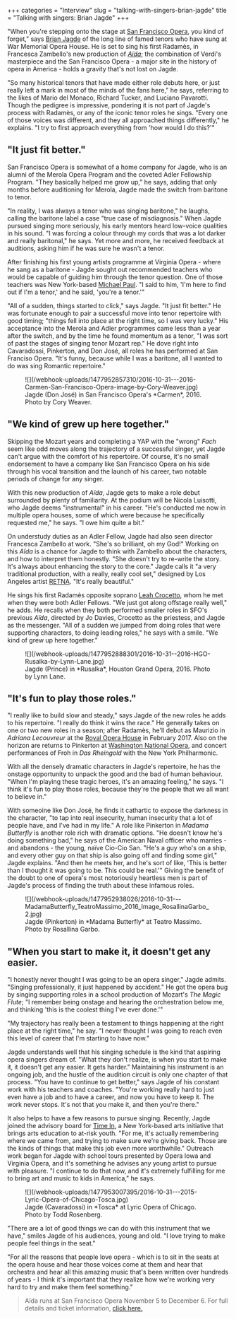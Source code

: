 +++
categories = "Interview"
slug = "talking-with-singers-brian-jagde"
title = "Talking with singers: Brian Jagde"
+++

"When you're stepping onto the stage at [San Francisco Opera](/scene/companies/san-francisco-opera/), you kind of forget," says [Brian Jagde](/scene/people/brian-jagde/) of the long line of famed tenors who have sung at War Memorial Opera House. He is set to sing his first Radamès, in Francesca Zambello's new production of [*Aïda*](http://sfopera.com/discover-opera/201617-season/aida/); the combination of Verdi's masterpiece and the San Francisco Opera - a major site in the history of opera in America - holds a gravity that's not lost on Jagde.

"So many historical tenors that have made either role debuts here, or just really left a mark in most of the minds of the fans here," he says, referring to the likes of Mario del Monaco, Richard Tucker, and Luciano Pavarotti. Though the pedigree is impressive, pondering it is not part of Jagde's process with Radamès, or any of the iconic tenor roles he sings. "Every one of those voices was different, and they all approached things differently," he explains. "I try to first approach everything from 'how would I do this?'"

## "It just fit better."

San Francisco Opera is somewhat of a home company for Jagde, who is an alumni of the Merola Opera Program and the coveted Adler Fellowship Program. "They basically helped me grow up," he says, adding that only months before auditioning for Merola, Jagde made the switch from baritone to tenor.

"In reality, I was always a tenor who was singing baritone," he laughs, calling the baritone label a case "true case of misdiagnosis." When Jagde pursued singing more seriously, his early mentors heard low-voice qualities in his sound. "I was forcing a colour through my cords that was a lot darker and really baritonal," he says. Yet more and more, he received feedback at auditions, asking him if he was sure he wasn't a tenor. 

After finishing his first young artists programme at Virginia Opera - where he sang as a baritone - Jagde sought out recommended teachers who would be capable of guiding him through the tenor question. One of those teachers was New York-based [Michael Paul](https://www.linkedin.com/in/michael-paul-4299b810a). "I said to him, 'I'm here to find out if I'm a tenor,' and he said, 'you're a tenor.'"

"All of a sudden, things started to click," says Jagde. "It just fit better." He was fortunate enough to pair a successful move into tenor repertoire with good timing; "things fell into place at the right time, so I was very lucky." His acceptance into the Merola and Adler programmes came less than a year after the switch, and by the time he found momentum as a tenor, "I was sort of past the stages of singing tenor Mozart rep." He dove right into Cavaradossi, Pinkerton, and Don José, all roles he has performed at San Franciso Opera. "It's funny, because while I was a baritone, all I wanted to do was sing Romantic repertoire." 

<figure data-type="image">![](/webhook-uploads/1477952857310/2016-10-31---2016-Carmen-San-Francisco-Opera-image-by-Cory-Weaver.jpg)
<figcaption>Jagde (Don José) in San Francisco Opera's *Carmen*, 2016. Photo by Cory Weaver.</figcaption>
</figure>

## "We kind of grew up here together."

Skipping the Mozart years and completing a YAP with the "wrong" *Fach* seem like odd moves along the trajectory of a successful singer, yet Jagde can't argue with the comfort of his repertoire. Of course, it's no small endorsement to have a company like San Francisco Opera on his side through his vocal transition and the launch of his career, two notable periods of change for any singer. 

With this new production of *Aïda*, Jagde gets to make a role debut surrounded by plenty of familiarity. At the podium will be Nicola Luisotti, who Jagde deems "instrumental" in his career. "He's conducted me now in multiple opera houses, some of which were because he specifically requested me," he says. "I owe him quite a bit." 

On understudy duties as an Adler Fellow, Jagde had also seen director Francesca Zambello at work. "She's so brilliant, oh my God!" Working on this *Aïda* is a chance for Jagde to think with Zambello about the characters, and how to interpret them honestly. "She doesn't try to re-write the story. It's always about enhancing the story to the core." Jagde calls it "a very traditional production, with a really, really cool set," designed by Los Angeles artist [RETNA](http://sfopera.com/about-us/people/bios/production/retna/). "It's really beautiful." 

He sings his first Radamès opposite soprano [Leah Crocetto](/talking-with-singers-leah-crocetto/), whom he met when they were both Adler Fellows. "We just got along offstage really well," he adds. He recalls when they both performed smaller roles in SFO's previous *Aïda*, directed by Jo Davies, Crocetto as the priestess, and Jagde as the messenger. "All of a sudden we jumped from doing roles that were supporting characters, to doing leading roles," he says with a smile. "We kind of grew up here together."

<figure data-type="image">
![](/webhook-uploads/1477952888301/2016-10-31--2016-HGO-Rusalka-by-Lynn-Lane.jpg)<figcaption>Jagde (Prince) in *Rusalka*, Houston Grand Opera, 2016. Photo by Lynn Lane.</figcaption>
</figure>

## "It's fun to play those roles."

"I really like to build slow and steady," says Jagde of the new roles he adds to his repertoire. "I really do think it wins the race." He generally takes on one or two new roles in a season; after Radamès, he'll debut as Maurizio in *Adriana Lecouvreur* at the [Royal Opera House](/scene/companies/royal-opera-house/) in February 2017. Also on the horizon are returns to Pinkerton at [Washington National Opera](/scene/companies/washington-national-opera/), and concert performances of Froh in *Das Rheingold* with the New York Philharmonic.

With all the densely dramatic characters in Jagde's repertoire, he has the onstage opportunity to unpack the good and the bad of human behaviour. "When I'm playing these tragic heroes, it's an amazing feeling," he says. "I think it's fun to play those roles, because they're the people that we all want to believe in."

With someoine like Don José, he finds it cathartic to expose the darkness in the character, "to tap into real insecurity, human insecurity that a lot of people have, and I've had in my life." A role like Pinkerton in *Madama Butterfly* is another role rich with dramatic options. "He doesn't know he's doing something bad," he says of the American Naval officer who marries - and abandons - the young, naïve Cio-Cio San. "He's a guy who's on a ship, and every other guy on that ship is also going off and finding some girl," Jagde explains. "And then he meets her, and he's sort of like, 'This is better than I thought it was going to be. This could be real.'" Giving the benefit of the doubt to one of opera's most notoriously heartless men is part of Jagde's process of finding the truth about these infamous roles.

<figure data-type="image">
![](/webhook-uploads/1477952938026/2016-10-31---MadamaButterfly_TeatroMassimo_2016_Image_RosallinaGarbo_2.jpg)<figcaption>Jagde (Pinkerton) in *Madama Butterfly* at Teatro Massimo. Photo by Rosallina Garbo.</figcaption>
</figure>

## "When you start to make it, it doesn't get any easier.

"I honestly never thought I was going to be an opera singer," Jagde admits. "Singing professionally, it just happened by accident." He got the opera bug by singing supporting roles in a school production of Mozart's *The Magic Flute*; "I remember being onstage and hearing the orchestration below me, and thinking 'this is the coolest thing I've ever done.'"

"My trajectory has really been a testament to things happening at the right place at the right time," he say. "I never thought I was going to reach even this level of career that I'm starting to have now."

Jagde understands well that his singing schedule is the kind that aspiring opera singers dream of. "What they don't realize, is when you start to make it, it doesn't get any easier. It gets harder." Maintaining his instrument is an ongoing job, and the hustle of the audition circuit is only one chapter of that process. "You have to continue to get better," says Jagde of his constant work with his teachers and coaches. "You're working really hard to just even have a job and to have a career, and now you have to keep it. The work never stops. It's not that you make it, and then you're there."

It also helps to have a few reasons to pursue singing. Recently, Jagde joined the advisory board for [Time In](http://timeinkids.org/), a New York-based arts initiative that brings arts education to at-risk youth. "For me, it's actually remembering where we came from, and trying to make sure we're giving back. Those are the kinds of things that make this job even more worthwhile." Outreach work began for Jagde with school tours presented by Opera Iowa and Virginia Opera, and it's something he advises any young artist to pursue with pleasure. "I continue to do that now, and it's extremely fulfilling for me to bring art and music to kids in America," he says. 

<figure data-type="image">
![](/webhook-uploads/1477953007395/2016-10-31---2015-Lyric-Opera-of-Chicago-Tosca.jpg)
<figcaption>Jagde (Cavaradossi) in *Tosca* at Lyric Opera of Chicago. Photo by Todd Rosenberg.</figcaption>
</figure>

"There are a lot of good things we can do with this instrument that we have," smiles Jagde of his audiences, young and old. "I love trying to make people feel things in the seat." 

"For all the reasons that people love opera - which is to sit in the seats at the opera house and hear those voices come at them and hear that orchestra and hear all this amazing music that's been written over hundreds of years - I think it's important that they realize how we're working very hard to try and make them feel something."

>Aïda runs at San Francisco Opera November 5 to December 6. For full details and ticket information, [click here.](http://sfopera.com/discover-opera/201617-season/aida/)
